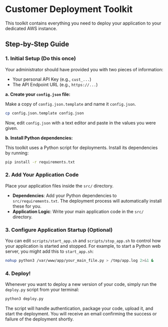 # Customer Deployment Toolkit

This toolkit contains everything you need to deploy your application to your dedicated AWS instance.

## Step-by-Step Guide

### 1. Initial Setup (Do this once)

Your administrator should have provided you with two pieces of information:
*   Your personal API Key (e.g., `cust_...`)
*   The API Endpoint URL (e.g., `https://...`)

**a. Create your `config.json` file:**

Make a copy of `config.json.template` and name it `config.json`.

```bash
cp config.json.template config.json
```

Now, edit `config.json` with a text editor and paste in the values you were given.

**b. Install Python dependencies:**

This toolkit uses a Python script for deployments. Install its dependencies by running:

```bash
pip install -r requirements.txt
```

### 2. Add Your Application Code

Place your application files inside the `src/` directory.

*   **Dependencies**: Add your Python dependencies to `src/requirements.txt`. The deployment process will automatically install these for you.
*   **Application Logic**: Write your main application code in the `src/` directory.

### 3. Configure Application Startup (Optional)

You can edit `scripts/start_app.sh` and `scripts/stop_app.sh` to control how your application is started and stopped. For example, to start a Python web server, you might add this to `start_app.sh`:

```bash
nohup python3 /var/www/app/your_main_file.py > /tmp/app.log 2>&1 &
```

### 4. Deploy!

Whenever you want to deploy a new version of your code, simply run the `deploy.py` script from your terminal:

```bash
python3 deploy.py
```

The script will handle authentication, package your code, upload it, and start the deployment. You will receive an email confirming the success or failure of the deployment shortly. 